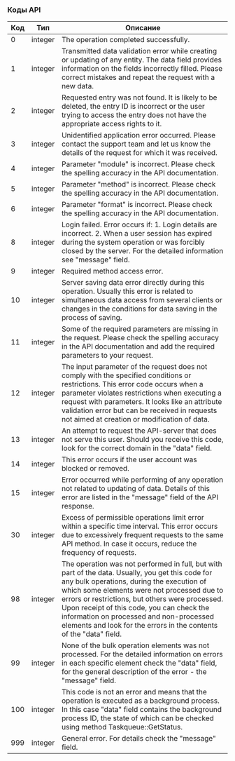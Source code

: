 ### Коды API

Код                                         | Тип     | Описание
--------------------------------------------|---------|----------------
<span data-anchor="api-code-0">0</span>     | integer | The operation completed successfully.
<span data-anchor="api-code-1">1</span>     | integer | Transmitted data validation error while creating or updating of any entity. The data field provides information on the fields incorrectly filled. Please correct mistakes and repeat the request with a new data.
<span data-anchor="api-code-2">2</span>     | integer | Requested entry was not found. It is likely to be deleted, the entry ID is incorrect or the user trying to access the entry does not have the appropriate access rights to it. 
<span data-anchor="api-code-3">3</span>     | integer | Unidentified application error occurred. Please contact the support team and let us know the details of the request for which it was received.
<span data-anchor="api-code-4">4</span>     | integer | Parameter "module" is incorrect. Please check the spelling accuracy in the API documentation.
<span data-anchor="api-code-5">5</span>     | integer | Parameter "method" is incorrect. Please check the spelling accuracy in the API documentation.
<span data-anchor="api-code-6">6</span>     | integer | Parameter "format" is incorrect. Please check the spelling accuracy in the API documentation.
<span data-anchor="api-code-8">8</span>     | integer | Login failed. Error occurs if: 1. Login details are incorrect. 2. When a user session has expired during the system operation or was forcibly closed by the server. For the detailed information see "message" field.
<span data-anchor="api-code-9">9</span>     | integer | Required method access error.
<span data-anchor="api-code-10">10</span>   | integer | Server saving data error directly during this operation. Usually this error is related to simultaneous data access from several clients or changes in the conditions for data saving in the process of saving.
<span data-anchor="api-code-11">11</span>   | integer | Some of the required parameters are missing in the request. Please check the spelling accuracy in the API documentation and add the required parameters to your request.
<span data-anchor="api-code-12">12</span>   | integer | The input parameter of the request does not comply with the specified conditions or restrictions. This error code occurs when a parameter violates restrictions when executing a request with parameters. It looks like an attribute validation error but can be received in requests not aimed at creation or modification of data.
<span data-anchor="api-code-13">13</span>   | integer | An attempt to request the API-server that does not serve this user. Should you receive this code, look for the correct domain in the "data" field.
<span data-anchor="api-code-14">14</span>   | integer | This error occurs if the user account was blocked or removed.
<span data-anchor="api-code-15">15</span>   | integer | Error occurred while performing of any operation not related to updating of data. Details of this error are listed in the "message" field of the API response.
<span data-anchor="api-code-30">30</span>   | integer | Excess of permissible operations limit error within a specific time interval. This error occurs due to excessively frequent requests to the same API method. In case it occurs, reduce the frequency of requests.
<span data-anchor="api-code-98">98</span>   | integer | The operation was not performed in full, but with part of the data. Usually, you get this code for any bulk operations, during the execution of which some elements were not processed due to errors or restrictions, but others were processed. Upon receipt of this code, you can check the information on processed and non-processed elements and look for the errors in the contents of the "data" field.
<span data-anchor="api-code-99">99</span>   | integer | None of the bulk operation elements was not processed. For the detailed information on errors in each specific element check the "data" field, for the general description of the error - the "message" field.
<span data-anchor="api-code-100">100</span> | integer | This code is not an error and means that the operation is executed as a background process. In this case "data" field contains the background process ID, the state of which can be checked using method Taskqueue::GetStatus.
<span data-anchor="api-code-999">999</span> | integer | General error. For details check the "message" field.
